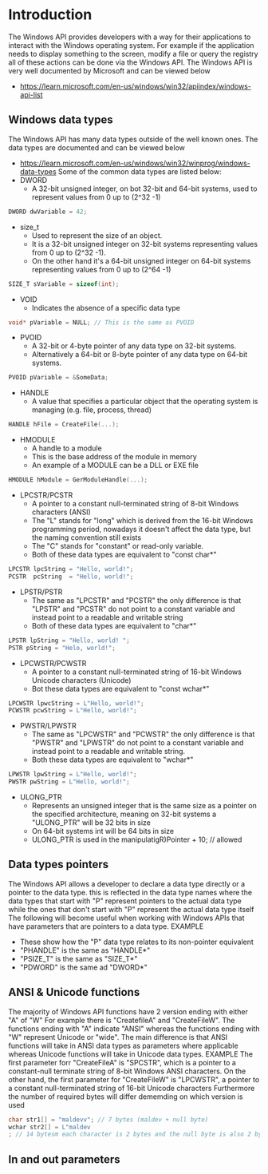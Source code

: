 # Introduction
The Windows API provides developers with a way for their applications to interact with the Windows operating system. For example if the application needs to display something to the screen, modify a file or query the registry all of these actions can be done via the Windows API. The Windows API is very well documented by Microsoft and can be viewed below
- https://learn.microsoft.com/en-us/windows/win32/apiindex/windows-api-list
## Windows data types
The Windows API has many data types outside of the well known ones. The data types are documented and can be viewed below
- https://learn.microsoft.com/en-us/windows/win32/winprog/windows-data-types
Some of the common data types are listed below:
- DWORD
	- A 32-bit unsigned integer, on bot 32-bit and 64-bit systems, used to represent values from 0 up to (2^32 -1)
```c
DWORD dwVariable = 42;
```
- size_t
	- Used to represent the size of an object.
	- It is a 32-bit unsigned integer on 32-bit systems representing values from 0 up to (2^32 -1).
	- On the other hand it's a 64-bit unsigned integer on 64-bit systems representing values from 0 up to (2^64 -1)
```c
SIZE_T sVariable = sizeof(int);
```
- VOID
	- Indicates the absence of a specific data type
```c
void* pVariable = NULL; // This is the same as PVOID
```
- PVOID
	- A 32-bit or 4-byte pointer of any data type on 32-bit systems.
	- Alternatively a 64-bit or 8-byte pointer of any data type on 64-bit systems.
```c
PVOID pVariable = &SomeData;
```
- HANDLE
	- A value that specifies a particular object that the operating system is managing (e.g. file, process, thread)
```c
HANDLE hFile = CreateFile(...);
```
- HMODULE
	- A handle to a module
	- This is the base address of the module in memory
	- An example of a MODULE can be a DLL or EXE file
```c
HMODULE hModule = GerModuleHandle(...);
```
- LPCSTR/PCSTR
	- A pointer to a constant null-terminated string of 8-bit Windows characters  (ANSI)
	- The "L" stands for "long" which is derived from the 16-bit Windows programming period, nowadays it doesn't affect the data type, but the naming convention still exists
	- The "C" stands for "constant" or read-only variable.
	- Both of these data types are equivalent to "const char*"
```c
LPCSTR lpcString = "Hello, world!";
PCSTR  pcString  = "Hello, world!";
```
- LPSTR/PSTR
	- The same as "LPCSTR" and "PCSTR" the only difference is that "LPSTR" and "PCSTR" do not point to a constant variable and instead point to a readable and writable string
	- Both of these data types are equivalent to "char*"
```c
LPSTR lpString = "Hello, world! ";
PSTR pString = "Helo, world!";
```
- LPCWSTR/PCWSTR
	- A pointer to a constant null-terminated string of 16-bit Windows Unicode characters (Unicode)
	- Bot these data types are equivalent to "const wchar*"
```c
LPCWSTR lpwcString = L"Hello, world!";
PCWSTR pcwString = L"Hello, world!";
```
- PWSTR/LPWSTR
	- The same as "LPCWSTR" and "PCWSTR" the only difference is that "PWSTR" and "LPWSTR" do not point to a constant variable and instead point to a readable and writable string. 
	- Both these data types are equivalent to "wchar*"
```c
LPWSTR lpwString = L"Hello, world!";
PWSTR pwString = L"Hello, world!";
```
- ULONG_PTR
	- Represents an unsigned integer that is the same size as a pointer on the specified architecture, meaning on 32-bit systems a "ULONG_PTR" will be 32 bits in size
	- On 64-bit systems int will be 64 bits in size
	- ULONG_PTR is used in the manipulatigR)Pointer + 10; // allowed
## Data types pointers
The Windows API allows a developer to declare a data type directly or a pointer to the data type. 
this is reflected in the data type names where the data types that start with "P" represent pointers to the actual data type while the ones that don't start with "P" represent the actual data type itself
The following will become useful when working with Windows APIs that have parameters that are pointers to a data type. 
EXAMPLE
- These show how the "P" data type relates to its non-pointer equivalent
- "PHANDLE" is the same as "HANDLE*"
- "PSIZE_T" is the same as "SIZE_T*"
- "PDWORD" is the same ad "DWORD*"
## ANSI & Unicode functions
The majority of Windows API functions have 2 version ending with either "A" of "W"
For example there is "CreatefileA" and "CreateFileW".
The functions ending with "A" indicate "ANSI" whereas the functions ending with "W" represent Unicode or "wide".
The main difference is that ANSI functions will take in ANSI data types as parameters where applicable whereas Unicode functions will take in Unicode data types.
EXAMPLE
The first parameter forr "CreateFileA" is "SPCSTR",  which is a pointer to a constant-null terminate string of 8-bit Windows ANSI characters.
On the other hand, the first parameter for "CreateFileW" is "LPCWSTR", a pointer to a constant null-terminated string of 16-bit Unicode characters
Furthermore the number of required bytes will differ dememding on which version is used
```c
char str1[] = "maldevv"; // 7 bytes (maldev + null byte)
wchar str2[] = L"maldev
; // 14 bytesm each character is 2 bytes and the null byte is also 2 bytes
```
## In and out parameters
